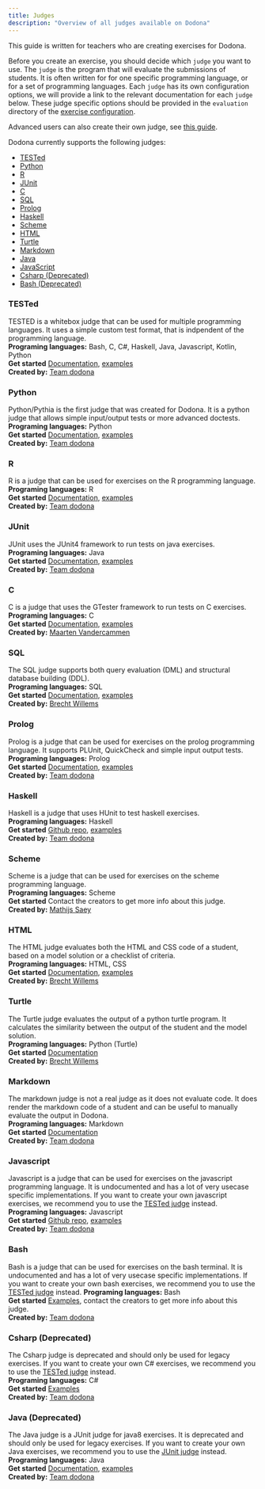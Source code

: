 ```yaml
---
title: Judges
description: "Overview of all judges available on Dodona"
---
```


This guide is written for teachers who are creating exercises for Dodona.

Before you create an exercise, you should decide which `judge` you want to use.
The `judge` is the program that will evaluate the submissions of students.
It is often written for for one specific programming language, or for a set of programming languages.
Each `judge` has its own configuration options, we will provide a link to the relevant documentation for each `judge` below.
These judge specific options should be provided in the `evaluation` directory of the [exercise configuration](/en/references/exercise-directory-structure).

Advanced users can also create their own judge, see [this guide](/en/guides/creating-a-judge/).


Dodona currently supports the following judges:
 * [TESTed](/en/references/judges#tested)
 * [Python](/en/references/judges#python)
 * [R](/en/references/judges#r)
 * [JUnit](/en/references/judges#junit)
 * [C](/en/references/judges#c)
 * [SQL](/en/references/judges#sql)
 * [Prolog](/en/references/judges#prolog)
 * [Haskell](/en/references/judges#haskell)
 * [Scheme](/en/references/judges#scheme)
 * [HTML](/en/references/judges#html)
 * [Turtle](/en/references/judges#turtle)
 * [Markdown](/en/references/judges#markdown)
 * [Java](/en/references/judges#java)
 * [JavaScript](/en/references/judges#javascript)
 * [Csharp (Deprecated)](/en/references/judges#csharp)
 * [Bash (Deprecated)](/en/references/judges#bash)

### TESTed
TESTED is a whitebox judge that can be used for multiple programming languages.
It uses a simple custom test format, that is indpendent of the programming language.\
**Programing languages:** Bash, C, C#, Haskell, Java, Javascript, Kotlin, Python\
**Get started** [Documentation](/en/tested#designing-exercises-for-dodona), [examples](https://github.com/dodona-edu/universal-judge/tree/master/exercise) \
**Created by:** [Team dodona](mailto:dodona@ugent.be)

### Python
Python/Pythia is the first judge that was created for Dodona.
It is a python judge that allows simple input/output tests or more advanced doctests.\
**Programing languages:** Python\
**Get started** [Documentation](/en/references/python-judge), [examples](https://github.com/dodona-edu/example-exercises/tree/master/python) \
**Created by:** [Team dodona](mailto:dodona@ugent.be)

### R
R is a judge that can be used for exercises on the R programming language.\
**Programing languages:** R\
**Get started** [Documentation](https://github.com/dodona-edu/judge-r), [examples](https://github.com/dodona-edu/example-exercises/tree/master/R) \
**Created by:** [Team dodona](mailto:dodona@ugent.be)

### JUnit 
JUnit uses the JUnit4 framework to run tests on java exercises.\
**Programing languages:** Java\
**Get started** [Documentation](https://github.com/dodona-edu/judge-java), [examples](https://github.com/dodona-edu/judge-java/tree/master/examples) \
**Created by:** [Team dodona](mailto:dodona@ugent.be)

### C
C is a judge that uses the GTester framework to run tests on C exercises.\
**Programing languages:** C\
**Get started** [Documentation](https://github.com/mvdcamme/C-Judge), [examples](https://github.com/mvdcamme/C-Judge/tree/master/example_exercises) \
**Created by:** [Maarten Vandercammen](mailto:mvdcamme@vub.ac.be)

### SQL
The SQL judge supports both query evaluation (DML) and structural database building (DDL).\
**Programing languages:** SQL\
**Get started** [Documentation](https://github.com/dodona-edu/judge-sql), [examples](https://github.com/dodona-edu/example-exercises/tree/master/sql) \
**Created by:** [Brecht Willems](mailto:Brecht.Willems@UGent.be)

### Prolog
Prolog is a judge that can be used for exercises on the prolog programming language.
It supports PLUnit, QuickCheck and simple input output tests.\
**Programing languages:** Prolog\
**Get started** [Documentation](https://github.com/dodona-edu/judge-prolog), [examples](https://github.com/dodona-edu/example-exercises/tree/master/prolog) \
**Created by:** [Team dodona](mailto:dodona@ugent.be)

### Haskell
Haskell is a judge that uses HUnit to test haskell exercises. \
**Programing languages:** Haskell\
**Get started** [Github repo](https://github.com/dodona-edu/judge-haskell), [examples](https://github.com/dodona-edu/example-exercises/tree/master/haskell) \
**Created by:** [Team dodona](mailto:dodona@ugent.be)

### Scheme
Scheme is a judge that can be used for exercises on the scheme programming language.\
**Programing languages:** Scheme\
**Get started** Contact the creators to get more info about this judge.\
**Created by:** [Mathijs Saey](mailto:mathijs.saey@vub.be)

### HTML
The HTML judge evaluates both the HTML and CSS code of a student, based on a model solution or a checklist of criteria.\
**Programing languages:** HTML, CSS\
**Get started** [Documentation](https://github.com/dodona-edu/judge-html), [examples](https://github.com/dodona-edu/example-exercises/tree/master/html) \
**Created by:** [Brecht Willems](mailto:Brecht.Willems@UGent.be)

### Turtle
The Turtle judge evaluates the output of a python turtle program. It calculates the similarity between the output of the student and the model solution.\
**Programing languages:** Python (Turtle)\
**Get started** [Documentation](https://github.com/dodona-edu/judge-turtle) \
**Created by:** [Brecht Willems](mailto:Brecht.Willems@UGent.be)

### Markdown
The markdown judge is not a real judge as it does not evaluate code.
It does render the markdown code of a student and can be useful to manually evaluate the output in Dodona.\
**Programing languages:** Markdown\
**Get started** [Documentation](https://github.com/dodona-edu/judge-markdown) \
**Created by:** [Team dodona](mailto:dodona@ugent.be)

### Javascript
Javascript is a judge that can be used for exercises on the javascript programming language.
It is undocumented and has a lot of very usecase specific implementations.
If you want to create your own javascript exercises, we recommend you to use the [TESTed judge](/en/references/judges#tested) instead.\
**Programing languages:** Javascript\
**Get started** [Github repo](https://github.com/dodona-edu/judge-javascript), [examples](https://github.com/dodona-edu/example-exercises/tree/master/javascript) \
**Created by:** [Team dodona](mailto:dodona@ugent.be)

### Bash
Bash is a judge that can be used for exercises on the bash terminal.
It is undocumented and has a lot of very usecase specific implementations.
If you want to create your own bash exercises, we recommend you to use the [TESTed judge](/en/references/judges#tested) instead.
**Programing languages:** Bash\
**Get started** [Examples](https://github.com/dodona-edu/example-exercises/tree/master/bash), contact the creators to get more info about this judge. \
**Created by:** [Team dodona](mailto:dodona@ugent.be)

### Csharp (Deprecated)
The Csharp judge is deprecated and should only be used for legacy exercises.
If you want to create your own C# exercises, we recommend you to use the [TESTed judge](/en/references/judges#tested) instead.\
**Programing languages:** C#\
**Get started** [Examples](https://github.com/dodona-edu/example-exercises/tree/master/c%23) \
**Created by:** [Team dodona](mailto:dodona@ugent.be)

### Java (Deprecated)
The Java judge is a JUnit judge for java8 exercises.
It is deprecated and should only be used for legacy exercises.
If you want to create your own Java exercises, we recommend you to use the [JUnit judge](/en/references/judges#junit) instead.\
**Programing languages:** Java\
**Get started** [Documentation](https://github.com/dodona-edu/judge-java8), [examples](https://github.com/dodona-edu/example-exercises/tree/master/java) \
**Created by:** [Team dodona](mailto:dodona@ugent.be)






